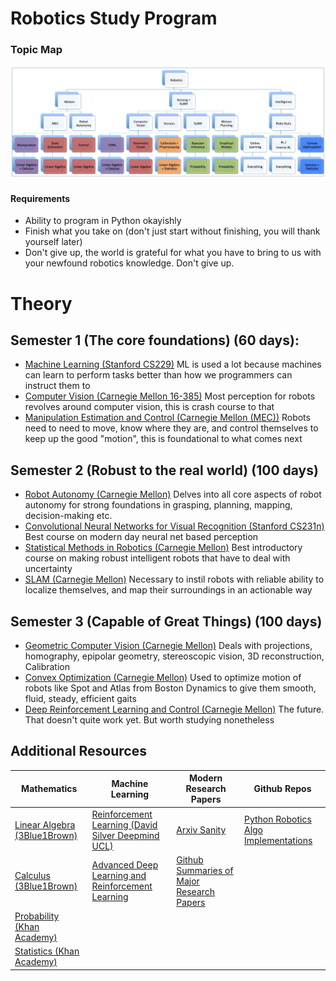 # Robotics Study Program

### Topic Map
![](images/RoboticsScope.jpg)

#### Requirements
- Ability to program in Python okayishly
- Finish what you take on (don't just start without finishing, you will thank yourself later)
- Don't give up, the world is grateful for what you have to bring to us with your newfound robotics knowledge. Don't give up.

# Theory
## Semester 1 (The core foundations) (60 days):
- [Machine Learning (Stanford CS229)](https://see.stanford.edu/Course/CS229) ML is used a lot because machines can learn to perform tasks better than how we programmers can instruct them to
- [Computer Vision (Carnegie Mellon 16-385)](http://www.cs.cmu.edu/~16385/) Most perception for robots revolves around computer vision, this is crash course to that
- [Manipulation Estimation and Control (Carnegie Mellon (MEC))](https://github.com/lukaeerens93/MEC) Robots need to need to move, know where they are, and control themselves to keep up the good "motion", this is foundational to what comes next

## Semester 2 (Robust to the real world) (100 days)
- [Robot Autonomy (Carnegie Mellon)](https://www.dropbox.com/sh/qj16faks8y4t0jj/AAB5QESVdpy_qsts22J6LkBBa?dl=0) Delves into all core aspects of robot autonomy for strong foundations in grasping, planning, mapping, decision-making etc.
- [Convolutional Neural Networks for Visual Recognition (Stanford CS231n)](http://cs231n.stanford.edu/syllabus.html) Best course on modern day neural net based perception
- [Statistical Methods in Robotics (Carnegie Mellon)](https://www.dropbox.com/sh/fz28miofk05obzm/AAA2IV0LDq4H5e5C-aczPLFza?dl=0) Best introductory course on making robust intelligent robots that have to deal with uncertainty
- [SLAM (Carnegie Mellon)](https://www.dropbox.com/sh/dv84bg2jubs37qi/AAB6R6rQUCD4dnk-R2-Hq2kIa?dl=0) Necessary to instil robots with reliable ability to localize themselves, and map their surroundings in an actionable way

## Semester 3 (Capable of Great Things) (100 days)
- [Geometric Computer Vision (Carnegie Mellon)](https://www.dropbox.com/sh/dv84bg2jubs37qi/AAB6R6rQUCD4dnk-R2-Hq2kIa?dl=0) Deals with projections, homography, epipolar geometry, stereoscopic vision, 3D reconstruction, Calibration
- [Convex Optimization (Carnegie Mellon)](http://www.stat.cmu.edu/~ryantibs/convexopt/) Used to optimize motion of robots like Spot and Atlas from Boston Dynamics to give them smooth, fluid, steady, efficient gaits
- [Deep Reinforcement Learning and Control (Carnegie Mellon)](http://www.andrew.cmu.edu/course/10-703) The future. That doesn't quite work yet. But worth studying nonetheless



## Additional Resources
| Mathematics | Machine Learning | Modern Research Papers | Github Repos |
| ----- | ----- | ----- | ----- |
| [Linear Algebra (3Blue1Brown)](https://www.youtube.com/playlist?list=PLZHQObOWTQDPD3MizzM2xVFitgF8hE_ab) | [Reinforcement Learning (David Silver Deepmind UCL)](https://www.youtube.com/playlist?list=PLqYmG7hTraZDM-OYHWgPebj2MfCFzFObQ) | [Arxiv Sanity](http://www.arxiv-sanity.com/top) | [Python Robotics Algo Implementations](https://github.com/AtsushiSakai/PythonRobotics) |
| [Calculus (3Blue1Brown)](https://www.youtube.com/playlist?list=PLZHQObOWTQDMsr9K-rj53DwVRMYO3t5Yr) | [Advanced Deep Learning and Reinforcement Learning](https://www.youtube.com/playlist?list=PLqYmG7hTraZDNJre23vqCGIVpfZ_K2RZs) | [Github Summaries of Major Research Papers](https://github.com/aleju/papers) |
| [Probability (Khan Academy)](https://www.khanacademy.org/math/ap-statistics/probability-ap) |  |  |
| [Statistics (Khan Academy)](https://www.youtube.com/playlist?list=PL1328115D3D8A2566) |  | |

